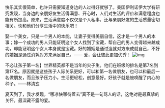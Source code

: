 快乐其实很简单，也许只需要知道身边的人过得好就够了。美国伊利诺伊大学有研究发现，当身边的亲朋好友生活得满意、开心时，人们对生活的评价和满意程度也能有所提高。原来，生活满意度不仅仅是个人私事，还与亲朋好友的生活质量密切相关。快和他们分享生活中的快乐吧！

娶一个美女，只是一个男人的本能，让妻子变得美丽自信，这才是一个男人的本事；嫁一个成功的男人只能证明这个女人找到了宝藏，帮自己的男人变得越来越成功，却能证明这个女人本身就是宝藏。好的婚姻是通过造就对方来成就自己，不好的婚姻是通过消耗对方来满足自己。—— 爱，会让彼此更加优秀！
![img](marriage.jpg)

不必让孩子第一名】世界精英都不是当年的尖子生，他们在班级的排名是第7名到第17名。原因就是这些孩子人际关系更好，可以和第一名做朋友，也可以和最后一名做朋友，而且孩子压力小，生活更轻松，创意最好。好孩子就是被唤醒了内心的种子。——林清玄

夏天到了，我才发现，“哪凉快哪待着去”真不是一句骂人的话，这绝对是最真挚的关怀，最深藏不露的爱。
